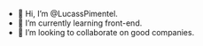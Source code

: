 - 👋 Hi, I’m @LucassPimentel.
- 🌱 I’m currently learning front-end.
- 💞️ I’m looking to collaborate on good companies.
<!---
LucassPimentel/LucassPimentel is a ✨ special ✨ repository because its `README.md` (this file) appears on your GitHub profile.
You can click the Preview link to take a look at your changes.
--->


